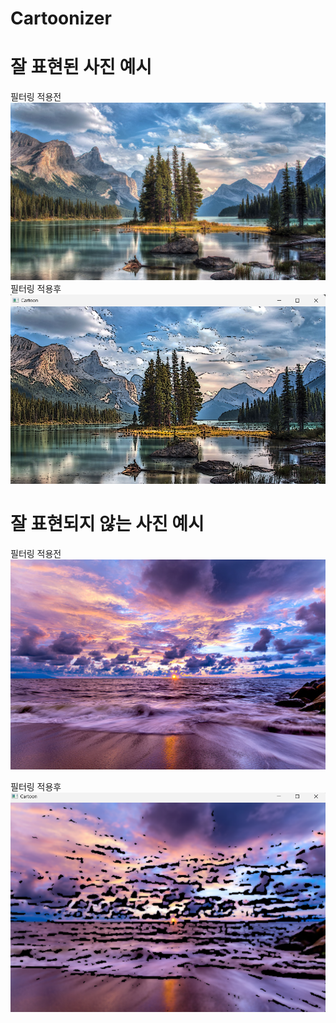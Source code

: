# Cartoonizer
# 잘 표현된 사진 예시
필터링 적용전 ![tree](./tree.jpg)
필터링 적용후 ![filteringtree](./tree1.png)

# 잘 표현되지 않는 사진 예시
필터링 적용전\
![sky](./sky.jpg)

필터링 적용후
![sky](./sky1.png)
